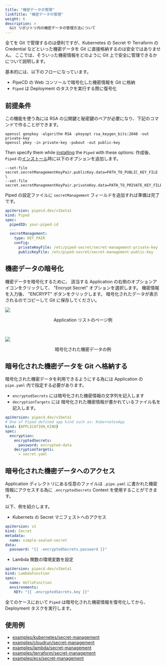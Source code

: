 ```yaml
---
title: "機密データの管理"
linkTitle: "機密データの管理"
weight: 6
description: >
  Git リポジトリ内の機密データの管理方法について
---
```


全てを Git で管理するのは便利ですが、Kubernetes の Secret や Terraform の Credential などといった機密データを Git に直接格納するのは安全ではありません。
ここでは、そういった機密情報をどのように Git 上で安全に管理できるかについて説明します。

基本的には、以下のフローになっています。
- PipeCD の Web コンソールで暗号化した機密情報を Git に格納
- `Piped` は Deployment のタスクを実行する際に復号化

## 前提条件

この機能を使う為には RSA の公開鍵と秘密鍵のペアが必要になり、下記のコマンドで作ることができます。

``` console
openssl genpkey -algorithm RSA -pkeyopt rsa_keygen_bits:2048 -out private-key
openssl pkey -in private-key -pubout -out public-key
```

Then specify them while [installing](http://localhost:1313/docs/operator-manual/piped/installation/#installing-on-a-kubernetes-cluster) the `Piped` with these options:
作成後、`Piped` の[インストール](http://localhost:1313/docs/operator-manual/piped/installation/#installing-on-a-kubernetes-cluster)時に以下のオプションを追加します。

``` console
--set-file secret.secretManagementKeyPair.publicKey.data=PATH_TO_PUBLIC_KEY_FILE \
--set-file secret.secretManagementKeyPair.privateKey.data=PATH_TO_PRIVATE_KEY_FILE
```

Piped の設定ファイルに `secretManagement` フィールドを追加すれば準備は完了です。

``` yaml
apiVersion: pipecd.dev/v1beta1
kind: Piped
spec:
  pipedID: your-piped-id
  ...
  secretManagement:
    type: KEY_PAIR
    config:
      privateKeyFile: /etc/piped-secret/secret-management-private-key
      publicKeyFile: /etc/piped-secret/secret-management-public-key
```

## 機密データの暗号化

機密データを暗号化するために、 該当する Application の右側のオプションアイコンをクリックして、 "Encrypt Secret" オプションを選択します。
機密情報を入力後、 "ENCRYPT" ボタンをクリックします。
暗号化されたデータが表示されるのでコピーして Git に保存してください。

![](/images/sealed-secret-application-list.png)
<p style="text-align: center;">
Application リストのページ例
</p>

<br>

![](/images/sealed-secret-encrypting-form.png)
<p style="text-align: center;">
暗号化された機密データの例
</p>

## 暗号化された機密データを Git へ格納する

暗号化された機密データを利用できるようにする為には Application の `pipe.yaml` 内で指定する必要があります。

- `encryptedSecrets` には暗号化された機密情報の文字列を記入します
- `decryptionTargets` には 暗号化された機密情報が書かれているファイル名を記入します。

``` yaml
apiVersion: pipecd.dev/v1beta1
# One of Piped defined app kind such as: KubernetesApp
kind: {APPLICATION_KIND}
spec:
  encryption:
    encryptedSecrets:
      password: encrypted-data
    decryptionTargets:
      - secret.yaml
```

## 暗号化された機密データへのアクセス

Application ディレクトリにある任意のファイルは `.pipe.yaml` に書かれた機密情報にアクセスする為に `.encryptedSecrets` Context を使用することができます。

以下、例を紹介します。

- Kubernets の Secret マニフェストへのアクセス

``` yaml
apiVersion: v1
kind: Secret
metadata:
  name: simple-sealed-secret
data:
  password: "{{ .encryptedSecrets.password }}"
```

- Lambda 関数の環境変数を設定

``` yaml
apiVersion: pipecd.dev/v1beta1
kind: LambdaFunction
spec:
  name: HelloFunction
  environments:
    KEY: "{{ .encryptedSecrets.key }}"
```

全てのケースにおいて `Piped` は暗号化された機密情報を復号化してから、Deployment タスクを実行します。

## 使用例

- [examples/kubernetes/secret-management](https://github.com/pipe-cd/examples/tree/master/kubernetes/secret-management)
- [examples/cloudrun/secret-management](https://github.com/pipe-cd/examples/tree/master/cloudrun/secret-management)
- [examples/lambda/secret-management](https://github.com/pipe-cd/examples/tree/master/lambda/secret-management)
- [examples/terraform/secret-management](https://github.com/pipe-cd/examples/tree/master/terraform/secret-management)
- [examples/ecs/secret-management](https://github.com/pipe-cd/examples/tree/master/ecs/secret-management)
